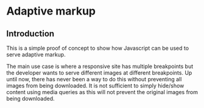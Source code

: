Adaptive markup
======================

Introduction
----

This is a simple proof of concept to show how Javascript can be used to serve adaptive markup.

The main use case is where a responsive site has multiple breakpoints but the developer wants to serve different images at different breakpoints. Up until now, there has never been a way to do this without preventing all images from being downloaded. It is not sufficient to simply hide/show content using media queries as this will not prevent the original images from being downloaded.
